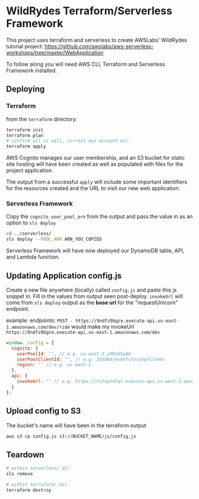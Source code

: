 # WildRydes Terraform/Serverless Framework

This project uses terraform and serverless to create AWSLabs' WildRydes tutorial project: https://github.com/awslabs/aws-serverless-workshops/tree/master/WebApplication

To follow along you will need AWS CLI, Terraform and Serverless Framework installed.

## Deploying

### Terraform

from the `terraform` directory:

```sh
terraform init
terraform plan
# confirm all is well, correct aws account etc.
terraform apply
```

AWS Cognito manages our user membership, and an S3 bucket for static site hosting will have been created as well as populated with files for the project application.

The output from a successful `apply` will include some important identifiers for the resources created and the URL to visit our new web application.

### Serverless Framework

Copy the `cognito_user_pool_arn` from the output and pass the value in as an option to `sls deploy`

```sh
cd ../serverless/
sls deploy --POOL_ARN ARN_YOU_COPIED
```

Serverless Framework will have now deployed our DynamoDB table, API, and Lambda function.

## Updating Application config.js

Create a new file anywhere (locally) called `config.js` and paste this js snippet in. Fill in the values from output seen post-deploy. `invokeUrl` will come from `sls deploy` output as the **base url** for the "requestUnicorn" endpoint.

example:
endpoints:
`POST - https://9ndfz9bgce.execute-api.us-east-1.amazonaws.com/dev/ride` would make my invokeUrl `https://9ndfz9bgce.execute-api.us-east-1.amazonaws.com/dev`

```js
window._config = {
  cognito: {
    userPoolId: '', // e.g. us-east-2_uXboG5pAb
    userPoolClientId: '', // e.g. 25ddkmj4v6hfsfvruhpfi7n4hv
    region: '' // e.g. us-east-2
  },
  api: {
    invokeUrl: '' // e.g. https://rc7nyt4tql.execute-api.us-west-2.amazonaws.com/prod',
  }
};
```

## Upload config to S3

The bucket's name will have been in the terraform output

```sh
aws s3 cp config.js s3://BUCKET_NAME/js/config.js
```

## Teardown

```sh
# within serverless/ dir
sls remove

# within terraform/ dir
terraform destroy
```
